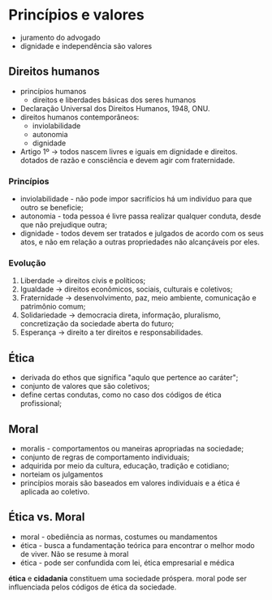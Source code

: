 # Princípios e valores

- juramento do advogado
- dignidade e independência são valores

## Direitos humanos
- princípios humanos
  - direitos e liberdades básicas dos seres humanos 
- Declaração Universal dos Direitos Humanos, 1948, ONU.
- direitos humanos contemporâneos:
  - inviolabilidade
  - autonomia
  - dignidade
- Artigo 1º -> todos nascem livres e iguais em dignidade e direitos. dotados de razão e consciência e devem agir com fraternidade.

### Princípios
- inviolabilidade - não pode impor sacrifícios há um indivíduo para que outro se beneficie;
- autonomia - toda pessoa é livre passa realizar qualquer conduta, desde que não prejudique outra;
- dignidade - todos devem ser tratados e julgados de acordo com os seus atos, e não em relação a outras propriedades não alcançáveis por eles.

### Evolução
1. Liberdade -> direitos civis e políticos;
2. Igualdade -> direitos econômicos, sociais, culturais e coletivos;
3. Fraternidade -> desenvolvimento, paz, meio ambiente, comunicação e patrimônio comum;
4. Solidariedade -> democracia direta, informação, pluralismo, concretização da sociedade aberta do futuro;
5. Esperança -> direito a ter direitos e responsabilidades.

## Ética
- derivada do ethos que significa "aqulo que pertence ao caráter";
- conjunto de valores que são coletivos;
- define certas condutas, como no caso dos códigos de ética profissional;

## Moral
- moralis - comportamentos ou maneiras apropriadas na sociedade;
- conjunto de regras de comportamento individuais;
- adquirida por meio da cultura, educação, tradição e cotidiano;
- norteiam os julgamentos
- princípios morais são baseados em valores individuais e a ética é aplicada ao coletivo.

## Ética vs. Moral
- moral - obediência as normas, costumes ou mandamentos
- ética - busca a fundamentação teórica para encontrar o melhor modo de viver. Não se resume à moral
- ética - pode ser confundida com lei, ética empresarial e médica

**ética** e **cidadania** constituem uma sociedade próspera.
moral pode ser influenciada pelos códigos de ética da sociedade.